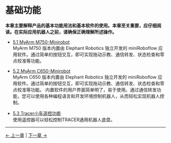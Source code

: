 # 基础功能

**本章主要解释产品的基本功能用法和基本软件的使用。本章至关重要，应仔细阅读。在实际应用机器人之前，请确保正确理解所述操作。**

- [5.1 MyArm M750-Minirobot](5.1-M750-Minirobot/README.md)  
MyArm M750 版本内置由 Elephant Robotics 独立开发的 miniRoboflow 应用软件。通过简单的按钮交互，即可实现拖动示教、通信转发、状态检查和零点校准等功能。

- [5.2 MyArm C650-Minirobot](5.2-C650-Minirobot/README.md)  
MyArm C650 版本内置由 Elephant Robotics 独立开发的 miniRoboflow 应用软件。通过简单的按钮交互，即可实现拖动示教、通信转发、状态检查和零点校准等功能。
内置软件的用户界面简单明了，易于使用。通过通信转发功能，您可以使用各种编程语言和开发环境控制机器人，从而轻松实现机器人控制。

- [5.3 Tracer小车遥控功能](5.3-TracerCarRemoteControlFunction/tracerremotecontrol.md)  
使⽤遥控器可以轻松控制TRACER通⽤机器⼈底盘。

---

[← 上一章](../../3-BasicSettings/4-FirstTimeInstallation/FirstTimeInstallation.md) | [下一章 →](../6-SDKDevelopment/README.md)
